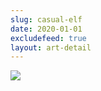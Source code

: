 ```yaml
---
slug: casual-elf
date: 2020-01-01
excludefeed: true
layout: art-detail
---
```

![](/art/casual-elf.webp)
